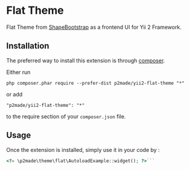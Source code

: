 Flat Theme
==========
Flat Theme from [ShapeBootstrap](http://shapebootstrap.net) as a frontend UI for Yii 2 Framework.

Installation
------------

The preferred way to install this extension is through [composer](http://getcomposer.org/download/).

Either run

```
php composer.phar require --prefer-dist p2made/yii2-flat-theme "*"
```

or add

```
"p2made/yii2-flat-theme": "*"
```

to the require section of your `composer.json` file.


Usage
-----

Once the extension is installed, simply use it in your code by  :

```php
<?= \p2made\theme\flat\AutoloadExample::widget(); ?>```
